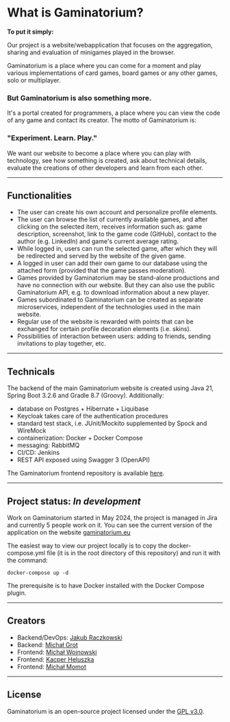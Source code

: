 # What is Gaminatorium?

**To put it simply:**

Our project is a website/webapplication that focuses on the aggregation, sharing and evaluation of minigames played in the browser.

Gaminatorium is a place where you can come for a moment and play various implementations of card games, board games or any other games, solo or multiplayer.

### But Gaminatorium is also something more.

It's a portal created for programmers, a place where you can view the code of any game and contact its creator. The motto of Gaminatorium is:

### "Experiment. Learn. Play."

We want our website to become a place where you can play with technology, see how something is created, ask about technical details, evaluate the creations of other developers and learn from each other.

---

## Functionalities

- The user can create his own account and personalize profile elements.
- The user can browse the list of currently available games, and after clicking on the selected item, receives information such as: game description, screenshot, link to the game code (GitHub), contact to the author (e.g. LinkedIn) and game's current average rating.
- While logged in, users can run the selected game, after which they will be redirected and served by the website of the given game.
- A logged in user can add their own game to our database using the attached form (provided that the game passes moderation).
- Games provided by Gaminatorium may be stand-alone productions and have no connection with our website. But they can also use the public Gaminatorium API, e.g. to download information about a new player.
- Games subordinated to Gaminatorium can be created as separate microservices, independent of the technologies used in the main website.
- Regular use of the website is rewarded with points that can be exchanged for certain profile decoration elements (i.e. skins).
- Possibilities of interaction between users: adding to friends, sending invitations to play together, etc.

---

## Technicals

The backend of the main Gaminatorium website is created using Java 21, Spring Boot 3.2.6 and Gradle 8.7 (Groovy). Additionally:

- database on Postgres + Hibernate + Liquibase
- Keycloak takes care of the authentication procedures
- standard test stack, i.e. JUnit/Mockito supplemented by Spock and WireMock
- containerization: Docker + Docker Compose
- messaging: RabbitMQ
- CI/CD: Jenkins
- REST API exposed using Swagger 3 (OpenAPI)

The Gaminatorium frontend repository is available [here](https://github.com/keeeper85/Gaminatorium-frontend).

---

## Project status: *In development*

Work on Gaminatorium started in May 2024, the project is managed in Jira and currently 5 people work on it. You can see the current version of the application on the website [gaminatorium.eu](https://www.gaminatorium.eu)

The easiest way to view our project locally is to copy the docker-compose.yml file (it is in the root directory of this repository) and run it with the command:

`docker-compose up -d`

The prerequisite is to have Docker installed with the Docker Compose plugin.

---

## Creators

- Backend/DevOps: [Jakub Raczkowski](https://www.linkedin.com/in/jakub-raczkowski-81401b231)
- Backend: [Michał Grot]()
- Frontend: [Michał Wojnowski]()
- Frontend: [Kacper Heluszka](https://www.linkedin.com/in/krystian-heluszka/)
- Frontend: [Michał Momot](https://www.linkedin.com/in/micha%C5%82-momot-8381222a1)

---

## License

Gaminatorium is an open-source project licensed under the [GPL v3.0](https://choosealicense.com/licenses/gpl-3.0/).